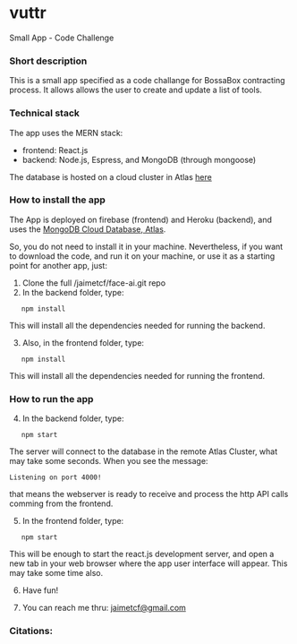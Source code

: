 # vuttr
Small App - Code Challenge

### Short description
This is a small app specified as a code challange for BossaBox contracting process.
It allows allows the user to create and update a list of tools.

### Technical stack
The app uses the MERN stack:
- frontend: React.js
- backend: Node.js, Espress, and MongoDB (through mongoose)

The database is hosted on a cloud cluster in Atlas [here](https://www.mongodb.com/)

### How to install the app
The App is deployed on firebase (frontend) and Heroku (backend), and uses the [MongoDB Cloud Database, Atlas](https://www.mongodb.com/cloud/atlas).

So, you do not need to install it in your machine.
Nevertheless, if you want to download the code, and run it on your machine, or use it as a starting point for another app, just:

1. Clone the full /jaimetcf/face-ai.git repo
2. In the backend folder, type:
```
   npm install
```
This will install all the dependencies needed for running the backend.

3. Also, in the frontend folder, type:
```
   npm install
```
This will install all the dependencies needed for running the frontend.


### How to run the app
4. In the backend folder, type:
```
   npm start
```
The server will connect to the database in the remote Atlas Cluster, what may take some seconds.
When you see the message: 
```
Listening on port 4000!
```
that means the webserver is ready to receive and process the http API calls 
comming from the frontend.


5. In the frontend folder, type:
```
   npm start
```
This will be enough to start the react.js development server, and open a new tab in your 
web browser where the app user interface will appear. 
This may take some time also.

6. Have fun!

7. You can reach me thru: jaimetcf@gmail.com




### Citations:


